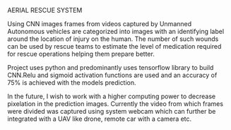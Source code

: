 AERIAL RESCUE SYSTEM




Using CNN images frames from videos captured by Unmanned Autonomous vehicles are categorized into images with an identifying label around the location of injury on the human.
The number of such wounds can be used by rescue teams to estimate the level of medication required for rescue operations helping them prepare better.

Project uses python and predominantly uses tensorflow library to build CNN.Relu and sigmoid activation functions are used and an accuracy of 75% is achieved with the models prediction.


In the future, I wish to work with a higher computing power to decrease pixelation in the prediction images. Currently the video from which frames were divided was captured using system webcam which can further be integrated with a UAV like drone, remote car with a camera etc.
